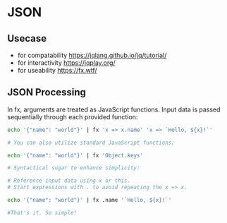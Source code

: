 # JSON

## Usecase

- for compatability https://jqlang.github.io/jq/tutorial/
- for interactivity https://jqplay.org/ 
- for useability https://fx.wtf/ 

## JSON Processing

In fx, arguments are treated as JavaScript functions. Input data is passed sequentially through each provided function:

```sh
echo '{"name": "world"}' | fx 'x => x.name' 'x => `Hello, ${x}!`'

# You can also utilize standard JavaScript functions:

echo '{"name": "world"}' | fx 'Object.keys'

# Syntactical sugar to enhance simplicity:

# Reference input data using x or this.
# Start expressions with . to avoid repeating the x => x.

echo '{"name": "world"}' | fx .name '`Hello, ${x}!`'

#That's it. So simple!
